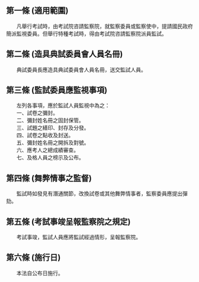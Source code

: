 第一條 (適用範圍)
-----------------
　　凡舉行考試時，由考試院咨請監察院，就監察委員或監察使中，提請國民政府簡派監視委員。但舉行特種考試時，得由考試院咨請監察院派員監試。  


第二條 (造具典試委員會人員名冊)
-------------------------------
　　典試委員長應造具典試委員會人員名冊，送交監試人員。  


第三條 (監試委員應監視事項)
---------------------------
　　左列各事項，應於監試人員監視中為之：  
　　一、試卷之彌封。  
　　二、彌封姓名冊之固封保管。  
　　三、試題之繕印、封存及分發。  
　　四、試卷之點收及封送。  
　　五、彌封姓名冊之開拆及對號。  
　　六、應考人之總成績審查。  
　　七、及格人員之榜示及公布。  


第四條 (舞弊情事之監督)
-----------------------
　　監試時如發見有潛通關節，改換試卷或其他舞弊情事者，監察委員應提出彈劾。  


第五條 (考試事竣呈報監察院之規定)
---------------------------------
　　考試事竣，監試人員應將監試經過情形，呈報監察院。  


第六條 (施行日)
---------------
　　本法自公布日施行。